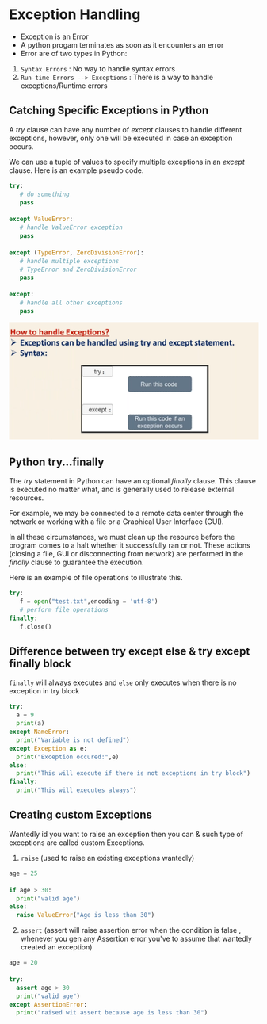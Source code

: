 # Exception Handling
* Exception is an Error
* A python progam terminates as soon as it encounters an error 
* Error are of two types in Python:
1. `Syntax Errors` : No way to handle syntax errors
2. `Run-time Errors --> Exceptions` : There is a way to handle exceptions/Runtime errors

## Catching Specific Exceptions in Python
A *try* clause can have any number of *except* clauses to handle different exceptions, however, only one will be executed in case an exception occurs.

We can use a tuple of values to specify multiple exceptions in an *except* clause. Here is an example pseudo code.
```py
try:
   # do something
   pass

except ValueError:
   # handle ValueError exception
   pass

except (TypeError, ZeroDivisionError):
   # handle multiple exceptions
   # TypeError and ZeroDivisionError
   pass

except:
   # handle all other exceptions
   pass
```
![](./imgs/except.PNG)

## Python try...finally

The *try* statement in Python can have an optional *finally* clause. This clause is executed no matter what, and is generally used to release external resources.

For example, we may be connected to a remote data center through the network or working with a file or a Graphical User Interface (GUI).

In all these circumstances, we must clean up the resource before the program comes to a halt whether it successfully ran or not. These actions (closing a file, GUI or disconnecting from network) are performed in the *finally* clause to guarantee the execution.

Here is an example of file operations to illustrate this.

```py
try:
   f = open("test.txt",encoding = 'utf-8')
   # perform file operations
finally:
   f.close()
```

## Difference between try except else & try except finally block
`finally` will always executes and `else` only executes when there is no exception in try block
```py
try:
  a = 9
  print(a)
except NameError:
  print("Variable is not defined")
except Exception as e:
  print("Exception occured:",e)
else:
  print("This will execute if there is not exceptions in try block")
finally:
  print("This will executes always")
```

## Creating custom Exceptions
Wantedly id you want to raise an exception then you can & such type of exceptions are called custom Exceptions.
1. `raise` (used to raise an existing exceptions wantedly)
```py
age = 25

if age > 30:
  print("valid age")
else:
  raise ValueError("Age is less than 30")
```

2. `assert` (assert will raise assertion error when the condition is false , whenever you gen any Assertion error you've to assume that wantedly created an exception)
```py
age = 20 

try:
  assert age > 30
  print("valid age")
except AssertionError:
  print("raised wit assert because age is less than 30")
```